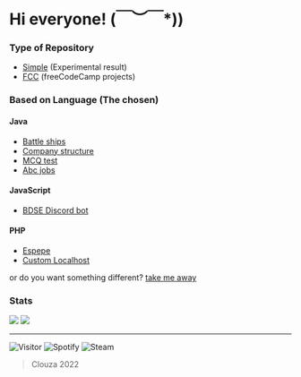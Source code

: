 # Hi everyone! \(￣︶￣*\))

### Type of Repository
- [Simple](https://github.com/Clouza?tab=repositories&q=simple) (Experimental result)
- [FCC](https://github.com/Clouza?tab=repositories&q=fcc) (freeCodeCamp projects)

### Based on Language (The chosen)
#### Java
- [Battle ships](https://github.com/Clouza/battle-ships)
- [Company structure](https://github.com/Clouza/company-structure)
- [MCQ test](https://github.com/Clouza/mcq-test)
- [Abc jobs](https://github.com/Clouza/abcjobs)

#### JavaScript
- [BDSE Discord bot](https://github.com/Clouza/bdse-discord-bot)

#### PHP
- [Espepe](https://github.com/Clouza/espepe)
- [Custom Localhost](https://github.com/Clouza/simple-custom-localhost)

or do you want something different? [take me away](https://clouza.github.io/random-repository/)

### Stats
<div>
 <img src="https://github-readme-stats.vercel.app/api?username=clouza&theme=graywhite&show_icons=true&hide=issues">
 <img src="https://github-readme-stats.vercel.app/api/top-langs/?username=anuraghazra&layout=compact&theme=graywhite">
</div>

---

![Visitor](https://komarev.com/ghpvc/?username=clouza&style=for-the-badge)
![Spotify](https://img.shields.io/badge/Spotify-clouza-brightgreen?style=for-the-badge&logo=spotify)
![Steam](https://img.shields.io/badge/Steam-clouza-%231b2838?style=for-the-badge&logo=steam)

 > Clouza 2022
 
